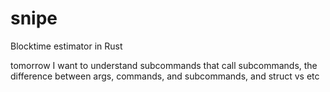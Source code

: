 # snipe
Blocktime estimator in Rust

tomorrow I want to understand subcommands that call subcommands, 
the difference between args, commands, and subcommands, 
and struct vs etc
